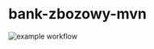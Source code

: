# bank-zbozowy-mvn
![example workflow](https://github.com/krzsmal/bank-zbozowy-mvn/actions/workflows/ci.yml/badge.svg)
